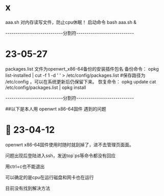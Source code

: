 # x
aaa.sh 对内存读写文件，防止cpu休眠！
启动命令 bash aaa.sh &


----------------------------分割符----------------------------
# 23-05-27 
   packages.list 文件为openwrt_x86-64备份的安装插件包名
 备份命令： 
   opkg list-installed | cut -f 1 -d ' ' > /etc/config/packages.list #保存路径为 /etc/config ，可以在系统更新后仍保留下来。
 恢复命令： 
   opkg update
   cat /etc/config/packages.list | opkg install
   
   
   
   
----------------------------分割符----------------------------

##以下是本人用 openwrt x86-64固件 遇到的问题

# 📅 23-04-12
   openwrt x86-64固件使用时随时就刮掉了，进不去管理页面面。
   
   问题出现后登陆进入ssh，发送top`ps等命令都没有回应
   
   用ctrl+c也不能退出
   
   可以确定的是cpu在运行磁盘和网卡也在运行
   
   目前没有找到解决方法
#
 
 
